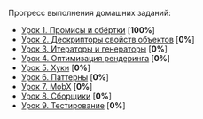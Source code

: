 Прогресс выполнения домашних заданий:
- [Урок 1. Промисы и обёртки](https://docs.google.com/document/d/168uWmUBMMh6ZpZNGwafYAgRl_J_9kulWGKgiD585CSk/edit) [**100%**]
- [Урок 2. Дескрипторы свойств объектов](https://docs.google.com/document/d/1Dz4shUVjQDAoWdfxrPloaRrmnMDYdpX8_tZYQAY4pwA/edit) [**0%**]
- [Урок 3. Итераторы и генераторы](https://docs.google.com/document/d/1lR3dDL1jZM1auTnOF-1kS7_yNST2y6298OfXWSRMSwk/edit) [**0%**]
- [Урок 4. Оптимизация рендеринга](https://docs.google.com/document/d/1CkH8v4CyZpvJ35hNbTQwZGlbFvp5d3vp5prxpD3EH90/edit) [**0%**]
- [Урок 5. Хуки](https://docs.google.com/document/d/1u2jrBslRIKgyvrsjHoKmhfJ4948LJPigRQVmjljd75I/edit) [**0%**]
- [Урок 6. Паттерны](https://docs.google.com/document/d/1y_DAXdD5n8pMeG5JkXda0czWHt2y1HXqxZ-NACauzcY/edit) [**0%**]
- [Урок 7. MobX](https://docs.google.com/document/d/1tvLvWqRWC6AouF0LZEoFn3zS8GgoA8k48B55QlW8Onk/edit) [**0%**]
- [Урок 8. Сборщики](https://docs.google.com/document/d/1sn7F9Ir83RRzCh2QVZoAiBseH7dJdLCyh1fEFR2HQGo/edit) [**0%**]
- [Урок 9. Тестирование](https://docs.google.com/document/d/1WL_3tQ3lYVF7TWJfTTC4yhdg5cAOUE0jtg3YjroX_h8/edit) [**0%**]
